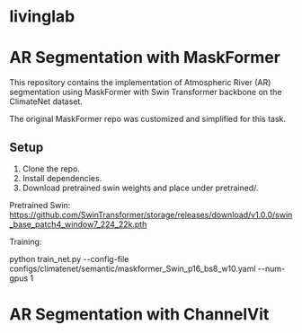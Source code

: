 # livinglab

# AR Segmentation with MaskFormer

This repository contains the implementation of Atmospheric River (AR) segmentation using MaskFormer with Swin Transformer backbone on the ClimateNet dataset.

The original MaskFormer repo was customized and simplified for this task.

## Setup

1. Clone the repo.
2. Install dependencies.
3. Download pretrained swin weights and place under pretrained/.

Pretrained Swin: https://github.com/SwinTransformer/storage/releases/download/v1.0.0/swin_base_patch4_window7_224_22k.pth

Training:

python train_net.py --config-file configs/climatenet/semantic/maskformer_Swin_p16_bs8_w10.yaml --num-gpus 1

# AR Segmentation with ChannelVit
